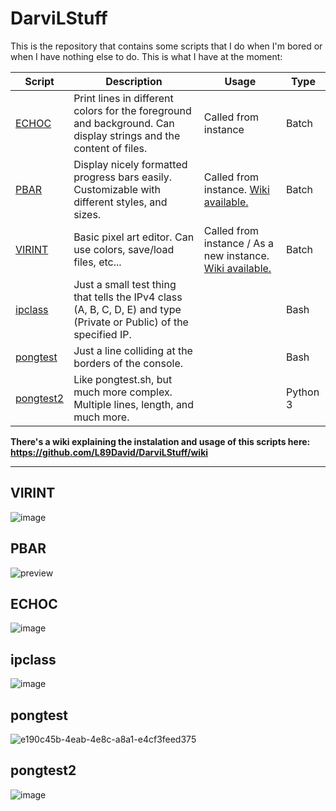# DarviLStuff
This is the repository that contains some scripts that I do when I'm bored or when I have nothing else to do. This is what I have at the moment:

| Script | Description | Usage | Type |
| ------ | ----------- | ----- | ---- |
| [ECHOC](https://github.com/L89David/DarviLStuff/blob/master/echoc.bat) | Print lines in different colors for the foreground and background. Can display strings and the content of files. | Called from instance | Batch |
| [PBAR](https://github.com/L89David/DarviLStuff/blob/master/pbar.bat) | Display nicely formatted progress bars easily. Customizable with different styles, and sizes. | Called from instance. [Wiki available.](https://github.com/DarviL82/DarviLStuff/wiki/PBAR) | Batch |
| [VIRINT](https://github.com/L89David/DarviLStuff/blob/master/virint.bat) | Basic pixel art editor. Can use colors, save/load files, etc... | Called from instance / As a new instance. [Wiki available.](https://github.com/DarviL82/DarviLStuff/wiki/VIRINT) | Batch |
| [ipclass](https://github.com/L89David/DarviLStuff/blob/master/ipclass.sh) | Just a small test thing that tells the IPv4 class (A, B, C, D, E) and type (Private or Public) of the specified IP. |  | Bash |
| [pongtest](https://github.com/L89David/DarviLStuff/blob/master/pongtest.sh) | Just a line colliding at the borders of the console. |  | Bash |
| [pongtest2](https://github.com/L89David/DarviLStuff/blob/master/pongtest2.py) | Like pongtest.sh, but much more complex. Multiple lines, length, and much more. |  | Python 3 |

**There's a wiki explaining the instalation and usage of this scripts here: https://github.com/L89David/DarviLStuff/wiki**

***

## VIRINT
![image](https://user-images.githubusercontent.com/48654552/108505311-75733c00-72b7-11eb-89ae-0a059ea99ea2.png)

## PBAR
![preview](https://user-images.githubusercontent.com/48654552/104537150-af4a8600-5619-11eb-9479-b43bd3ecb924.gif)

## ECHOC
![image](https://user-images.githubusercontent.com/48654552/106464772-6445c500-6499-11eb-86bb-9303bd273070.png)

## ipclass
![image](https://user-images.githubusercontent.com/48654552/112474530-0b472e80-8d70-11eb-99a9-d7fece017f61.png)

## pongtest
![e190c45b-4eab-4e8c-a8a1-e4cf3feed375](https://user-images.githubusercontent.com/48654552/112477976-c91fec00-8d73-11eb-93f4-3850f7935f08.gif)

## pongtest2
![image](https://user-images.githubusercontent.com/48654552/115071636-cc337580-9ef6-11eb-80e8-973cdda4d0f2.png)
